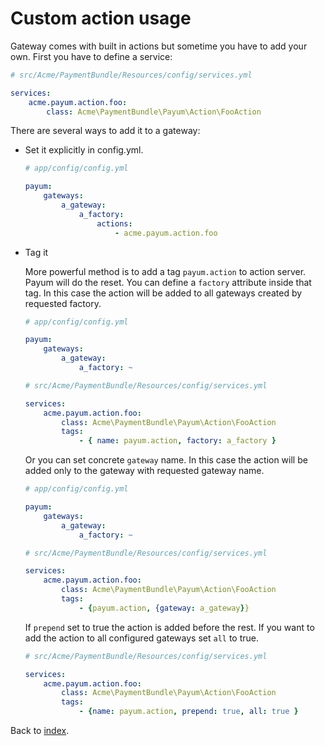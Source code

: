# Custom action usage

Gateway comes with built in actions but sometime you have to add your own. First you have to define a service:

```yaml
# src/Acme/PaymentBundle/Resources/config/services.yml

services:
    acme.payum.action.foo:
        class: Acme\PaymentBundle\Payum\Action\FooAction
```

There are several ways to add it to a gateway:

* Set it explicitly in config.yml. 

    ```yaml
    # app/config/config.yml

    payum:
        gateways:
            a_gateway:
                a_factory:
                    actions:
                        - acme.payum.action.foo
    ```

* Tag it

    
    More powerful method is to add a tag `payum.action` to action server. Payum will do the reset.
    You can define a `factory` attribute inside that tag. 
    In this case the action will be added to all gateways created by requested factory.
 
    ```yaml
    # app/config/config.yml

    payum:
        gateways:
            a_gateway:
                a_factory: ~
    ```

    ```yaml
    # src/Acme/PaymentBundle/Resources/config/services.yml

    services:
        acme.payum.action.foo:
            class: Acme\PaymentBundle\Payum\Action\FooAction
            tags:
                - { name: payum.action, factory: a_factory }

    ```

    Or you can set concrete `gateway` name. 
    In this case the action will be added only to the gateway with requested gateway name.

    ```yaml
    # app/config/config.yml

    payum:
        gateways:
            a_gateway:
                a_factory: ~
    ```

    ```yaml
    # src/Acme/PaymentBundle/Resources/config/services.yml

    services:
        acme.payum.action.foo:
            class: Acme\PaymentBundle\Payum\Action\FooAction
            tags:
                - {payum.action, {gateway: a_gateway}}
    ```

    If `prepend` set to true the action is added before the rest. 
    If you want to add the action to all configured gateways set `all` to true.

    ```yaml
    # src/Acme/PaymentBundle/Resources/config/services.yml

    services:
        acme.payum.action.foo:
            class: Acme\PaymentBundle\Payum\Action\FooAction
            tags:
                - {name: payum.action, prepend: true, all: true }
    ```

Back to [index](index.md).
